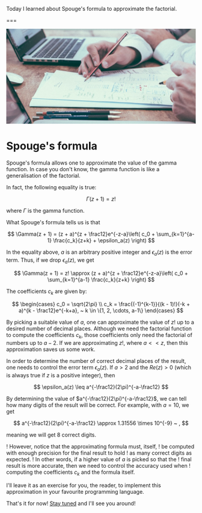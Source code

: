 Today I learned about Spouge's formula to approximate the factorial.

===

![](thumbnail.png "Photo by Scott Graham on Unsplash (cropped).")


# Spouge's formula

Spouge's formula allows one to approximate the value of the gamma function.
In case you don't know, the gamma function is like a generalisation of the factorial.

In fact, the following equality is true:

$$
\Gamma(z + 1) = z!
$$

where $\Gamma$ is the gamma function.

What Spouge's formula tells us is that

$$
\Gamma(z + 1) = (z + a)^{z + \frac12}e^{-z-a}\left( c_0 + \sum_{k=1}^{a-1} \frac{c_k}{z+k} + \epsilon_a(z) \right)
$$

In the equality above, $a$ is an arbitrary positive integer and $\epsilon_a(z)$ is the error term.
Thus, if we drop $\epsilon_a(z)$, we get

$$
\Gamma(z + 1) = z! \approx (z + a)^{z + \frac12}e^{-z-a}\left( c_0 + \sum_{k=1}^{a-1} \frac{c_k}{z+k} \right)
$$

The coefficients $c_k$ are given by:

$$
\begin{cases}
c_0 = \sqrt{2\pi} \\
c_k = \frac{(-1)^{k-1}}{(k - 1)!}(-k + a)^{k - \frac12}e^{-k+a}, ~ k \in \{1, 2, \cdots, a-1\}
\end{cases}
$$

By picking a suitable value of $a$, one can approximate the value of $z!$ up to a desired number of decimal places.
Although we need the factorial function to compute the coefficients $c_k$,
those coefficients only need the factorial of numbers up to $a - 2$.
If we are approximating $z!$, where $a << z$, then this approximation saves us some work.

In order to determine the number of correct decimal places of the result,
one needs to control the error term $\epsilon_a(z)$.
If $a > 2$ and the $Re(z) > 0$ (which is always true if $z$ is a positive integer), then

$$
\epsilon_a(z) \leq a^{-\frac12}(2\pi)^{-a-\frac12}
$$

By determining the value of $a^{-\frac12}(2\pi)^{-a-\frac12}$,
we can tell how many digits of the result will be correct.
For example, with $a = 10$, we get

$$
a^{-\frac12}(2\pi)^{-a-\frac12} \approx 1.31556 \times 10^{-9} ~ ,
$$

meaning we will get 8 correct digits.

! However, notice that the approximating formula must, itself,
! be computed with enough precision for the final result to hold
! as many correct digits as expected.
! In other words, if a higher value of $a$ is picked so that the
! final result is more accurate, then we need to control the accuracy used when
! computing the coefficients $c_k$ and the formula itself.

I'll leave it as an exercise for you, the reader,
to implement this approximation in your favourite programming language.


That's it for now! [Stay tuned][subscribe] and I'll see you around!

[subscribe]: /subscribe
[wiki-file-descriptor]: https://en.wikipedia.org/wiki/File_descriptor
